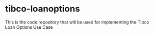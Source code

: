 # tibco-loanoptions
This is the code repository that will be used for implementing the Tibco Loan Options Use Case
